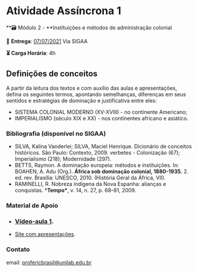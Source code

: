# Atividade Assíncrona 1

**🗃️ Módulo 2 - **Instituições e métodos de administração colonial

**📅️** **Entrega**: <u>07/07/2021</u> Via SIGAA

**⏳️ Carga Horária**: 4h

## Definições de conceitos

A partir da leitura dos textos e com auxílio das aulas e apresentações, defina os seguintes termos, apontando semelhanças, diferenças em  seus sentidos e estratégias de dominação e justificativa entre eles:

- SISTEMA COLONIAL MODERNO (XV-XVIII) - no continente Americano;
- IMPERIALISMO (século XIX e XX) - nos continentes africano e asiático.

### Bibliografia (disponível no SIGAA)

- SILVA, Kalina Vanderlei; SILVA, Maciel Henrique. Dicionário de conceitos históricos. São Paulo: Contexto, 2009. verbetes - Colonização (67); Imperialismo (218);  Modernidade (297).
- BETTS, Raymon. A dominação europeia: métodos e instituições. In: BOAHEN, A. Adu (Org.). **África sob dominação colonial, 1880-1935.** 2. ed. rev. Brasília: UNESCO, 2010. (História Geral da África, VII).
- RAMINELLI, R. Nobreza indígena da Nova Espanha: alianças e conquistas. ***Tempo\***, v. 14, n. 27, p. 68–81, 2009. 

### Material de Apoio

- ### [Vídeo-aula 1](https://youtu.be/wAnpRbIv7CY).
- [Site com apresentações](https://ericbrasiln.github.io/bhum0004/).

### Contato

email: profericbrasil@unilab.edu.br